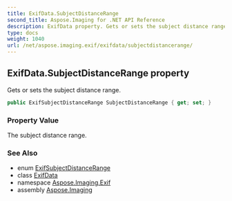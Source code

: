 ```yaml
---
title: ExifData.SubjectDistanceRange
second_title: Aspose.Imaging for .NET API Reference
description: ExifData property. Gets or sets the subject distance range
type: docs
weight: 1040
url: /net/aspose.imaging.exif/exifdata/subjectdistancerange/
---
```

## ExifData.SubjectDistanceRange property

Gets or sets the subject distance range.

```csharp
public ExifSubjectDistanceRange SubjectDistanceRange { get; set; }
```

### Property Value

The subject distance range.

### See Also

* enum [ExifSubjectDistanceRange](../../../aspose.imaging.exif.enums/exifsubjectdistancerange/)
* class [ExifData](../)
* namespace [Aspose.Imaging.Exif](../../exifdata/)
* assembly [Aspose.Imaging](../../../)


